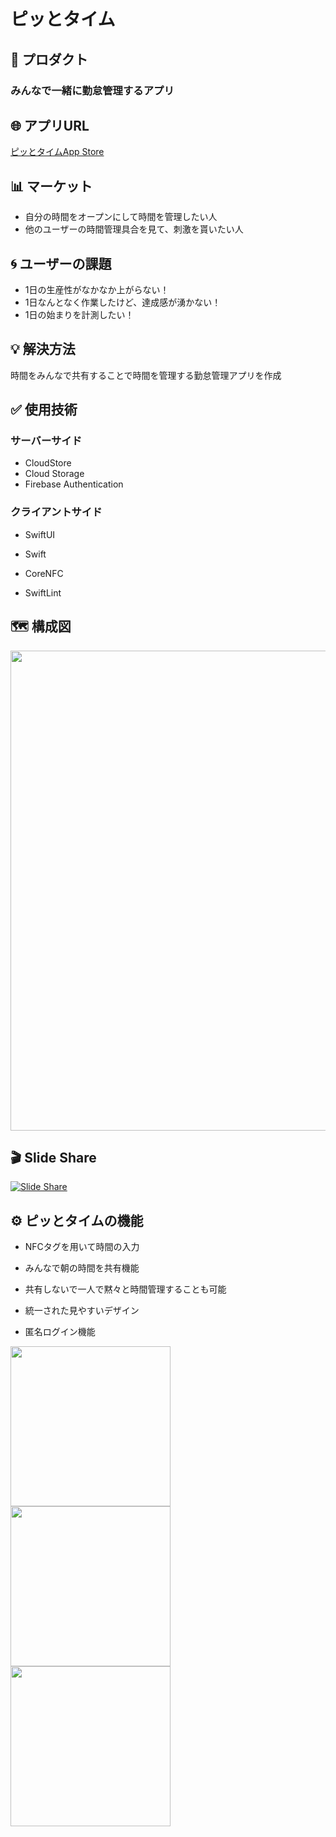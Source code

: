 # ピッとタイム

## **🎉 プロダクト**

### みんなで一緒に勤怠管理するアプリ

## **🌐 アプリURL**

[ピッとタイムApp Store](https://apps.apple.com/jp/app/%E3%83%94%E3%83%83%E3%81%A8%E3%82%BF%E3%82%A4%E3%83%A0/id1543102679)

## **📊 マーケット**

- 自分の時間をオープンにして時間を管理したい人
- 他のユーザーの時間管理具合を見て、刺激を貰いたい人

## **🌀 ユーザーの課題**

- 1日の生産性がなかなか上がらない！
- 1日なんとなく作業したけど、達成感が湧かない！
- 1日の始まりを計測したい！

## **💡 解決方法**

時間をみんなで共有することで時間を管理する勤怠管理アプリを作成

## **✅ 使用技術**

### サーバーサイド

- CloudStore
- Cloud Storage
- Firebase Authentication

### クライアントサイド

- SwiftUI
- Swift
- CoreNFC

- SwiftLint

## **🗺 構成図**
<img src="https://user-images.githubusercontent.com/52638834/101616404-ac74d800-3a52-11eb-95b3-b58cd2d56655.png" width="768px"/>


## **🎬 Slide Share**
[![Slide Share](https://user-images.githubusercontent.com/52638834/103611012-b2cc7600-4f64-11eb-8292-1b81994399c2.png)](https://www.slideshare.net/ssuserb3c00a/ss-240916757)


## **⚙️ ピッとタイムの機能**

- NFCタグを用いて時間の入力

- みんなで朝の時間を共有機能

- 共有しないで一人で黙々と時間管理することも可能

- 統一された見やすいデザイン

- 匿名ログイン機能

<p text-align="center">
<img src="https://user-images.githubusercontent.com/52638834/101588979-e6ca7f00-3a2a-11eb-8a1e-d2088fcf7b30.jpg" width="256px"/>
<img src="https://user-images.githubusercontent.com/52638834/101588994-edf18d00-3a2a-11eb-9e05-a13dbab04a81.jpg" width="256px"/>
<img src="https://user-images.githubusercontent.com/52638834/101588991-ec27c980-3a2a-11eb-8282-dcbfcd3f9a14.jpg" width="256px"/>
</p>
